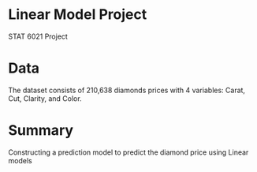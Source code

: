# Linear Model Project

STAT 6021 Project 

# Data

The dataset consists of 210,638 diamonds prices with 4 variables: Carat, Cut, Clarity, and Color.

# Summary

Constructing a prediction model to predict the diamond price using Linear models
